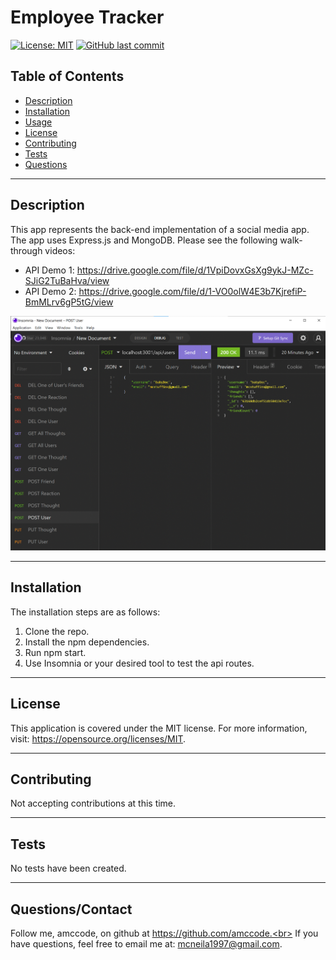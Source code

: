 # Employee Tracker

[![License: MIT](https://img.shields.io/badge/License-MIT-yellow.svg)](https://opensource.org/licenses/MIT) [![GitHub last commit](https://img.shields.io/github/last-commit/aMcCode/social-network-api?style=flat)]()

## Table of Contents
* [Description](#Description)
* [Installation](#Installation)
* [Usage](#Usage)
* [License](#License)
* [Contributing](#Contributing)
* [Tests](#Tests)
* [Questions](#Questions)
***

## Description
This app represents the back-end implementation of a social media app. The app uses Express.js and MongoDB. Please see the following walk-through videos:
* API Demo 1: https://drive.google.com/file/d/1VpiDovxGsXg9ykJ-MZc-SJiG2TuBaHva/view
* API Demo 2: https://drive.google.com/file/d/1-VO0olW4E3b7KjrefiP-BmMLrv6gP5tG/view

![Alt text](./public/Images/AppScreenshot.gif?raw=true "Application Screenshot")
***

## Installation
The installation steps are as follows:

1. Clone the repo.
2. Install the npm dependencies.
3. Run npm start.
4. Use Insomnia or your desired tool to test the api routes.

***
## License
This application is covered under the MIT license. For more information, visit:
  https://opensource.org/licenses/MIT.
***

## Contributing
Not accepting contributions at this time.
***

## Tests
No tests have been created.
***

## Questions/Contact

Follow me, amccode, on github at https://github.com/amccode.<br>
If you have questions, feel free to email me at: mcneila1997@gmail.com.

